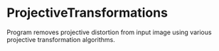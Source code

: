 # ProjectiveTransformations
Program removes projective distortion from input image using various projective transformation algorithms.
